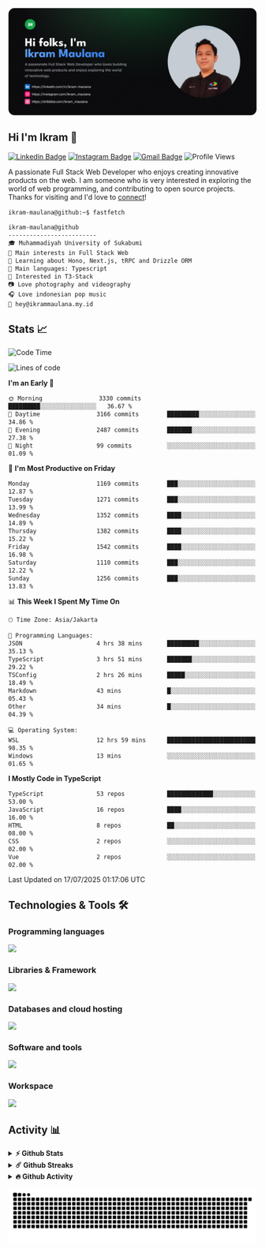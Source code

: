 ![IkramBanner](ikrambanner.png)

## Hi I'm Ikram 👋

[![Linkedin Badge](https://img.shields.io/badge/-ikram--maulana-blue?style=flat&logo=Linkedin&logoColor=white&link=https://links.ikrammaulana.my.id/s/linkedin)](https://links.ikrammaulana.my.id/s/linkedin)
[![Instagram Badge](https://img.shields.io/badge/-@ikram__maulana-purple?style=flat&logo=instagram&logoColor=white&link=https://links.ikrammaulana.my.id/s/instagram)](https://links.ikrammaulana.my.id/s/instagram)
[![Gmail Badge](https://img.shields.io/badge/-ikrammaulana-c14438?style=flat&logo=Gmail&logoColor=white&link=https://links.ikrammaulana.my.id/s/email)](mailto:hey@ikram.is-a.dev)
![Profile Views](https://komarev.com/ghpvc/?username=Ikram-Maulana)

A passionate Full Stack Web Developer who enjoys creating innovative products on the web. I am someone who is very interested in exploring the world of web programming, and contributing to open source projects. Thanks for visiting and I'd love to [connect](https://links.ikrammaulana.my.id/s/linkedin)!

```console
ikram-maulana@github:~$ fastfetch
```

```console
ikram-maulana@github
-------------------------
🎓 Muhammadiyah University of Sukabumi
🔎 Main interests in Full Stack Web
🌱 Learning about Hono, Next.js, tRPC and Drizzle ORM
🌟 Main languages: Typescript
🚩 Interested in T3-Stack
📷 Love photography and videography
🎧 Love indonesian pop music
📧 hey@ikrammaulana.my.id
```

## Stats 📈

<!--START_SECTION:waka-->
![Code Time](http://img.shields.io/badge/Code%20Time-2%2C735%20hrs%2058%20mins-blue)

![Lines of code](https://img.shields.io/badge/From%20Hello%20World%20I%27ve%20Written-13.7%20million%20lines%20of%20code-blue)

**I'm an Early 🐤** 

```text
🌞 Morning                3330 commits        █████████░░░░░░░░░░░░░░░░   36.67 % 
🌆 Daytime                3166 commits        █████████░░░░░░░░░░░░░░░░   34.86 % 
🌃 Evening                2487 commits        ███████░░░░░░░░░░░░░░░░░░   27.38 % 
🌙 Night                  99 commits          ░░░░░░░░░░░░░░░░░░░░░░░░░   01.09 % 
```
📅 **I'm Most Productive on Friday** 

```text
Monday                   1169 commits        ███░░░░░░░░░░░░░░░░░░░░░░   12.87 % 
Tuesday                  1271 commits        ███░░░░░░░░░░░░░░░░░░░░░░   13.99 % 
Wednesday                1352 commits        ████░░░░░░░░░░░░░░░░░░░░░   14.89 % 
Thursday                 1382 commits        ████░░░░░░░░░░░░░░░░░░░░░   15.22 % 
Friday                   1542 commits        ████░░░░░░░░░░░░░░░░░░░░░   16.98 % 
Saturday                 1110 commits        ███░░░░░░░░░░░░░░░░░░░░░░   12.22 % 
Sunday                   1256 commits        ███░░░░░░░░░░░░░░░░░░░░░░   13.83 % 
```


📊 **This Week I Spent My Time On** 

```text
🕑︎ Time Zone: Asia/Jakarta

💬 Programming Languages: 
JSON                     4 hrs 38 mins       █████████░░░░░░░░░░░░░░░░   35.13 % 
TypeScript               3 hrs 51 mins       ███████░░░░░░░░░░░░░░░░░░   29.22 % 
TSConfig                 2 hrs 26 mins       █████░░░░░░░░░░░░░░░░░░░░   18.49 % 
Markdown                 43 mins             █░░░░░░░░░░░░░░░░░░░░░░░░   05.43 % 
Other                    34 mins             █░░░░░░░░░░░░░░░░░░░░░░░░   04.39 % 

💻 Operating System: 
WSL                      12 hrs 59 mins      █████████████████████████   98.35 % 
Windows                  13 mins             ░░░░░░░░░░░░░░░░░░░░░░░░░   01.65 % 
```

**I Mostly Code in TypeScript** 

```text
TypeScript               53 repos            █████████████░░░░░░░░░░░░   53.00 % 
JavaScript               16 repos            ████░░░░░░░░░░░░░░░░░░░░░   16.00 % 
HTML                     8 repos             ██░░░░░░░░░░░░░░░░░░░░░░░   08.00 % 
CSS                      2 repos             ░░░░░░░░░░░░░░░░░░░░░░░░░   02.00 % 
Vue                      2 repos             ░░░░░░░░░░░░░░░░░░░░░░░░░   02.00 % 
```




 Last Updated on 17/07/2025 01:17:06 UTC
<!--END_SECTION:waka-->

## Technologies & Tools 🛠️

### Programming languages

<a href="https://skillicons.dev">
<img src="https://skillicons.dev/icons?i=html,css,sass,js,ts,php,py" />
</a>

### Libraries & Framework

<a href="https://skillicons.dev">
<img src="https://skillicons.dev/icons?i=react,vue,next,laravel,express,tailwind,bootstrap">
</a>

### Databases and cloud hosting

<a href="https://skillicons.dev">
<img src="https://skillicons.dev/icons?i=sqlite,mysql,postgresql,redis,vercel,cloudflare" />
</a>

### Software and tools

<a href="https://skillicons.dev">
<img src="https://skillicons.dev/icons?i=github,vscode,postman,figma&perline=11" />
</a>

### Workspace

<a href="https://skillicons.dev">
<img src="https://skillicons.dev/icons?i=apple,ubuntu,windows&perline=11" />
</a>

## Activity 📊

<details>
  <summary><b>⚡ Github Stats</b></summary>

  <br />
  <img height="180em" src="https://github-readme-stats-eight-theta.vercel.app/api?username=ikram-maulana&show_icons=true&hide_border=true&&count_private=true&include_all_commits=true" />
  <img height="180em" src="https://github-readme-stats-eight-theta.vercel.app/api/top-langs/?username=ikram-maulana&show_icons=true&hide_border=true&layout=compact&langs_count=8"/>
</details>

<details>
  <summary><b>☄️ Github Streaks</b></summary>

  <br />
  <img height="180em" src="https://github-readme-streak-stats.herokuapp.com/?user=ikram-maulana&hide_border=true" />
</details>

<details>
  <summary><b>🔥 Github Activity</b></summary>

  <br />
  <img height="180em" src="https://github-readme-activity-graph.vercel.app/graph?username=ikram-maulana&theme=github-light" />
</details>

![snake gif](https://github.com/ikram-maulana/ikram-maulana/blob/output/github-snake.svg)
